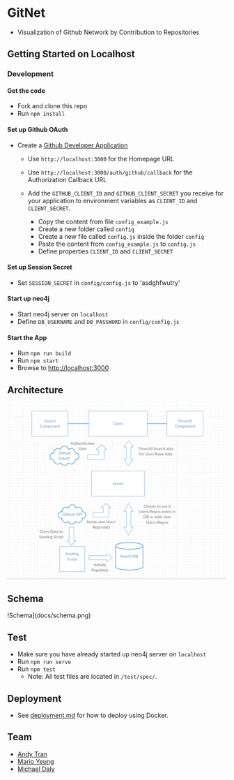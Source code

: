# GitNet
* Visualization of Github Network by Contribution to Repositories



## Getting Started on Localhost

### Development

#### Get the code
* Fork and clone this repo
* Run `npm install`

#### Set up Github OAuth

* Create a [Github Developer Application](https://github.com/settings/developers)
  * Use `http://localhost:3000` for the Homepage URL
  * Use `http://localhost:3000/auth/github/callback` for the Authorization Callback URL

  * Add the `GITHUB_CLIENT_ID` and `GITHUB_CLIENT_SECRET` you receive for your application to environment variables as `CLIENT_ID` and `CLIENT_SECRET`.

      * Copy the content from file `config_example.js`
      * Create a new folder called `config`
      * Create a new file called `config.js` inside the folder `config`
      * Paste the content from `config_example.js` to `config.js`
      * Define properties `CLIENT_ID` and `CLIENT_SECRET`

#### Set up Session Secret
  * Set `SESSION_SECRET` in `config/config.js` to 'asdghfwutry'

#### Start up neo4j
  * Start neo4j server on `localhost`
  * Define `DB_USERNAME` and `DB_PASSWORD` in `config/config.js`

#### Start the App
* Run `npm run build`
* Run `npm start`
* Browse to [http://localhost:3000](http://localhost:3000)



## Architecture
![architecture](/docs/architecture.png)



## Schema
!Schema](docs/schema.png)



## Test
* Make sure you have already started up neo4j server on `localhost`
* Run `npm run serve`
* Run `npm test`
  * Note: All test files are located in `/test/spec/`.



## Deployment
* See [deployment.md](docs/deployment.md) for how to deploy using Docker.



## Team
* [Andy Tran](https://github.com/adtran117)
* [Mario Yeung](https://github.com/marioyeung)
* [Michael Daly](https://github.com/michael-daly)



